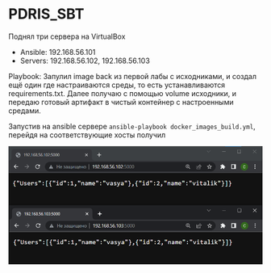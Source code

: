 # PDRIS_SBT

Поднял три сервера на VirtualBox
- Ansible: 192.168.56.101
- Servers: 192.168.56.102, 192.168.56.103

Playbook:
Запулил image back из первой лабы с исходниками, и создал ещё один где настраиваются среды, то есть устанавливаются requirements.txt.
Далее получаю с помощью volume исходники, и передаю готовый артифакт в чистый контейнер с настроенными средами.

Запустив на ansible сервере `ansible-playbook docker_images_build.yml`, перейдя на соответствующие хосты получил

![](https://github.com/cry20011/PDRIS_SBT/blob/lab2/image_2022-11-04_17-52-41.png)

